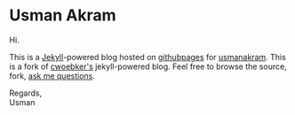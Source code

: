 # Usman Akram #


Hi.

This is a [Jekyll](http://github.com/mojombo/jekyll)-powered blog hosted on [githubpages](http://github.com/) for [usmanakram](http://usmanakram.me).
This is a fork of [cwoebker's](http://twitter.com/cwoebker) jekyll-powered blog.
Feel free to browse the source, fork, [ask me questions](http://twitter.com/usmanakram232). 

Regards,<br>
Usman

